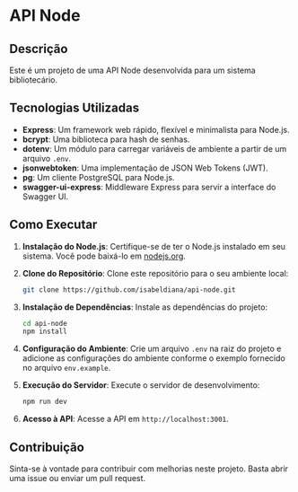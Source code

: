 # API Node

## Descrição

Este é um projeto de uma API Node desenvolvida para um sistema bibliotecário.

## Tecnologias Utilizadas

- **Express**: Um framework web rápido, flexível e minimalista para Node.js.
- **bcrypt**: Uma biblioteca para hash de senhas.
- **dotenv**: Um módulo para carregar variáveis de ambiente a partir de um arquivo `.env`.
- **jsonwebtoken**: Uma implementação de JSON Web Tokens (JWT).
- **pg**: Um cliente PostgreSQL para Node.js.
- **swagger-ui-express**: Middleware Express para servir a interface do Swagger UI.

## Como Executar

1. **Instalação do Node.js**: Certifique-se de ter o Node.js instalado em seu sistema. Você pode baixá-lo em [nodejs.org](https://nodejs.org/).

2. **Clone do Repositório**: Clone este repositório para o seu ambiente local:

    ```bash
    git clone https://github.com/isabeldiana/api-node.git
    ```

3. **Instalação de Dependências**: Instale as dependências do projeto:

    ```bash
    cd api-node
    npm install
    ```

4. **Configuração do Ambiente**: Crie um arquivo `.env` na raiz do projeto e adicione as configurações do ambiente conforme o exemplo fornecido no arquivo `env.example`.

5. **Execução do Servidor**: Execute o servidor de desenvolvimento:

    ```bash
    npm run dev
    ```

6. **Acesso à API**: Acesse a API em `http://localhost:3001`.

## Contribuição

Sinta-se à vontade para contribuir com melhorias neste projeto. Basta abrir uma issue ou enviar um pull request.
